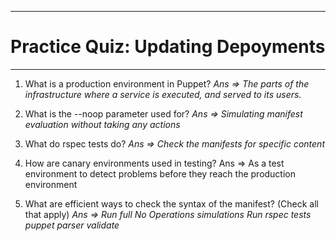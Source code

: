 ***
# Practice Quiz: Updating Depoyments

***
1. What is a production environment in Puppet?
*Ans => The parts of the infrastructure where a service is executed, and served to its users.*

2. What is the --noop parameter used for?
*Ans => Simulating manifest evaluation without taking any actions*

3. What do rspec tests do?
*Ans => Check the manifests for specific content*

4. How are canary environments used in testing?
Ans => As a test environment to detect problems before they reach the production environment

5. What are efficient ways to check the syntax of the manifest? (Check all that apply)
*Ans =>
Run full No Operations simulations
Run rspec tests
puppet parser validate*